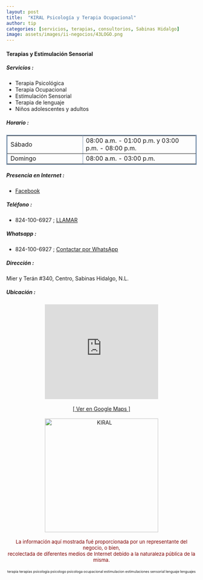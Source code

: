 ```yaml
---
layout: post
title:  "KIRAL Psicología y Terapia Ocupacional"
author: tip
categories: [servicios, terapias, consultorios, Sabinas Hidalgo]
image: assets/images/ii-negocios/43LOGO.png
---
```

#### Terapias y Estimulación Sensorial

##### Servicios :
- Terapia Psicológica
- Terapia Ocupacional
- Estimulación Sensorial
- Terapia de lenguaje
- Niños adolescentes y adultos

##### Horario :

<table border="2" bordercolor="#8299b3" cellpadding="4" cellspacing="5">
<colgroup>
    <col width="40%" />
    <col width="60%" />
</colgroup>
    <tbody>
        <tr>
            <td>Sábado</td>
            <td>08:00 a.m. - 01:00 p.m. y 03:00 p.m. - 08:00 p.m.</td>
        </tr>
        <tr>
            <td>Domingo</td>
            <td>08:00 a.m. - 03:00 p.m.</td>
        </tr>
    </tbody>
</table>

##### Presencia en Internet :

- [Facebook][FB]

##### Teléfono :

- 824-100-6927 ; [LLAMAR][Tel]

##### Whatsapp :

- 824-100-6927 ; [Contactar por WhatsApp][WA]


[FB]: https://www.facebook.com/KIRAL-100310671613544/

[Tel]: tel:+528241006927

[WA]: https://wa.me/528241006927?text=Hola,%20saludos%20desde%20PiiDO

##### Dirección :

Mier y Terán #340, Centro, Sabinas Hidalgo, N.L.

##### Ubicación :

<!--..... MAPAS .....-->
<center>
    <iframe allowfullscreen="" height="250" loading="lazy" src="https://www.google.com/maps/embed?pb=!1m18!1m12!1m3!1d485.3524415948837!2d-100.17697177194745!3d26.50464662120727!2m3!1f0!2f0!3f0!3m2!1i1024!2i768!4f13.1!3m3!1m2!1s0x86623eb9cb8e64d1%3A0x5c6bf957794d44c7!2sMier%20y%20Ter%C3%A1n%20340%2C%20Centro%20de%20Sabinas%20Hidalgo%2C%2065200%20Sabinas%20Hidalgo%2C%20N.L.!5e0!3m2!1sen!2smx!4v1645579503078!5m2!1sen!2smx" style="border: 0;" width="300"></iframe><!--//CAMBIAR : width="300" height="250" acá arriba ^^-->
		<br />
		<br />
		<a href="https://goo.gl/maps/7c2RgnqhuP257hCq8" target="_blank">[ Ver en Google Maps ]</a><!--//CAMBIAR únicamente URL aquí-->
		<br />
		<br />
</center>
<!--..... /MAPAS .....-->

<!-- ===== 2da IMAGEN ===== --> 
<center>
    <img src="{{ site.baseurl }}/assets/images/ii-negocios/43servicio.png" alt="KIRAL" style="height: 300px;"/>
</center>

<br />

<!-- Disclaimer & palabras clave
================================================== -->
<center>
	<span style="font-size: small; color: maroon;">
	<!-- AVISO -->La información aquí mostrada fué proporcionada por un representante del negocio, o bien, <br />recolectada de diferentes medios de Internet debido a la naturaleza pública de la misma.
	</span>
</center><br />

<center>
	<span style="font-size: xx-small;">
		<!--Palabras Clave-->terapia terapias psicologia psicologo psicologa ocupacional estimulacion estimulaciones sensorial lenguaje lenguajes
	</span>
</center>



<!-- END
================================================== -->